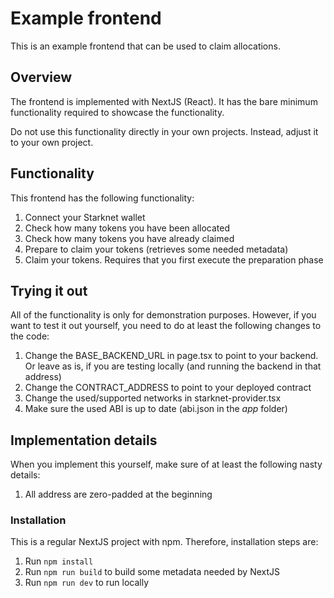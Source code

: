 # Example frontend

This is an example frontend that can be used to claim allocations.

## Overview

The frontend is implemented with NextJS (React). It has the bare minimum functionality required to showcase the functionality.

Do not use this functionality directly in your own projects. Instead, adjust it to your own project.

## Functionality

This frontend has the following functionality:

1. Connect your Starknet wallet
1. Check how many tokens you have been allocated
1. Check how many tokens you have already claimed
1. Prepare to claim your tokens (retrieves some needed metadata)
1. Claim your tokens. Requires that you first execute the preparation phase

## Trying it out

All of the functionality is only for demonstration purposes. However, if you want to test it out yourself, you need to do at least the following changes to the code:

1. Change the BASE_BACKEND_URL in page.tsx to point to your backend. Or leave as is, if you are testing locally (and running the backend in that address)
1. Change the CONTRACT_ADDRESS to point to your deployed contract
1. Change the used/supported networks in starknet-provider.tsx
1. Make sure the used ABI is up to date (abi.json in the _app_ folder)

## Implementation details

When you implement this yourself, make sure of at least the following nasty details:

1. All address are zero-padded at the beginning

### Installation

This is a regular NextJS project with npm. Therefore, installation steps are:

1. Run `npm install`
1. Run `npm run build` to build some metadata needed by NextJS
1. Run `npm run dev` to run locally
